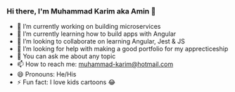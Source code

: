 ### Hi there, I'm Muhammad Karim aka Amin 👋

- 🔭 I’m currently working on building microservices
- 🌱 I’m currently learning how to build apps with Angular
- 👯 I’m looking to collaborate on learning Angular, Jest & JS
- 🤔 I’m looking for help with making a good portfolio for my apprecticeship
- 💬 You can ask me about any topic
- 📫 How to reach me: muhammad-karim@hotmail.com
- 😄 Pronouns: He/His
- ⚡ Fun fact: I love kids cartoons 😂
